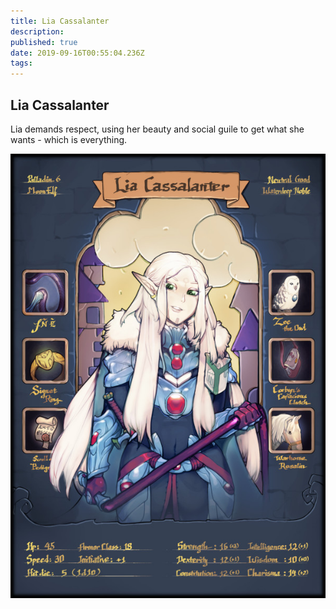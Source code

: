 ```yaml
---
title: Lia Cassalanter
description: 
published: true
date: 2019-09-16T00:55:04.236Z
tags: 
---
```


## Lia Cassalanter
Lia demands respect, using her beauty and social guile to get what she wants - which is everything.

![Lia](/uploads/lia.jpg "Lia")